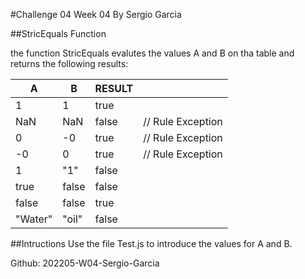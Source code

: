 #Challenge 04 Week 04 By Sergio Garcia

##StricEquals Function

the function StricEquals  evalutes the values A and B on tha table and returns the following  results: 

| A       | B     | RESULT |                   |
| ------- | ----- | ------ | ----------------- |
| 1       | 1     | true   |                   |
| NaN     | NaN   | false  | // Rule Exception |
| 0       | -0    | true   | // Rule Exception |
| -0      | 0     | true   | // Rule Exception |
| 1       | "1"   | false  |                   |
| true    | false | false  |                   |
| false   | false | true   |                   |
| "Water" | "oil" | false  |

##Intructions
Use the file Test.js to introduce the values for A and B.

Github:
202205-W04-Sergio-Garcia
